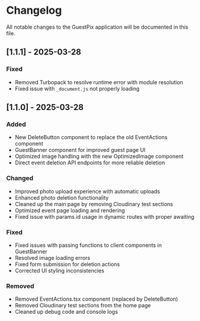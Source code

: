 # Changelog

All notable changes to the GuestPix application will be documented in this file.

## [1.1.1] - 2025-03-28

### Fixed
- Removed Turbopack to resolve runtime error with module resolution
- Fixed issue with `_document.js` not properly loading

## [1.1.0] - 2025-03-28

### Added
- New DeleteButton component to replace the old EventActions component
- GuestBanner component for improved guest page UI
- Optimized image handling with the new OptimizedImage component
- Direct event deletion API endpoints for more reliable deletion

### Changed
- Improved photo upload experience with automatic uploads
- Enhanced photo deletion functionality
- Cleaned up the main page by removing Cloudinary test sections
- Optimized event page loading and rendering
- Fixed issue with params.id usage in dynamic routes with proper awaiting

### Fixed
- Fixed issues with passing functions to client components in GuestBanner
- Resolved image loading errors
- Fixed form submission for deletion actions
- Corrected UI styling inconsistencies

### Removed
- Removed EventActions.tsx component (replaced by DeleteButton)
- Removed Cloudinary test sections from the home page
- Cleaned up debug code and console logs